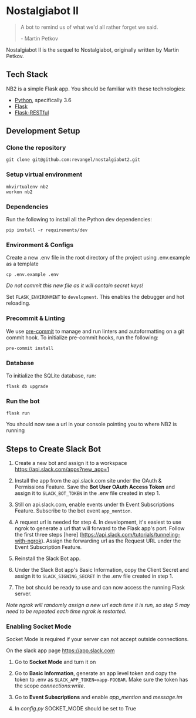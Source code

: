 # Nostalgiabot II

> A bot to remind us of what we'd all rather forget we said.
>
> \- Martin Petkov

Nostalgiabot II is the sequel to Nostalgiabot, originally written by Martin Petkov.

## Tech Stack
NB2 is a simple Flask app. You should be familiar with these technologies:

- [Python](https://www.python.org/), specifically 3.6
- [Flask](https://flask.palletsprojects.com/en/1.1.x/)
- [Flask-RESTful](https://flask-restful.readthedocs.io/en/latest/)

## Development Setup

### Clone the repository

```
git clone git@github.com:revangel/nostalgiabot2.git
```

### Setup virtual environment

```
mkvirtualenv nb2
workon nb2
```

### Dependencies
Run the following to install all the Python dev dependencies:
```
pip install -r requirements/dev
```

### Environment & Configs
Create a new .env file in the root directory of the project using .env.example as a template
   ```
   cp .env.example .env
   ```

   *Do not commit this new file as it will contain secret keys!*

Set `FLASK_ENVIRONMENT` to `development`. This enables the debugger and hot reloading.


### Precommit & Linting
We use [pre-commit](https://pre-commit.com/) to manage and run linters and autoformatting on a git commit hook. To initialize pre-commit hooks, run the following:
```
pre-commit install
```

### Database

To initialize the SQLite database, run:
```
flask db upgrade
```

### Run the bot

```
flask run
```
You should now see a url in your console pointing you to where NB2 is running

## Steps to Create Slack Bot

1. Create a new bot and assign it to a workspace https://api.slack.com/apps?new_app=1

2. Install the app from the api.slack.com site under the OAuth & Permissions Feature. Save the **Bot User OAuth Access Token** and assign it to `SLACK_BOT_TOKEN` in the .env file created in step 1.

3. Still on api.slack.com, enable events under th Event Subscriptions Feature. Subscribe to the bot event `app_mention`.

4. A request url is needed for step 4. In development, it's easiest to use ngrok to generate a url that will forward to the Flask app's port. Follow the first three steps [here] (https://api.slack.com/tutorials/tunneling-with-ngrok). Assign the forwarding url as the Request URL under the Event Subscription Feature.

5. Reinstall the Slack Bot app.

6. Under the Slack Bot app's Basic Information, copy the Client Secret and assign it to `SLACK_SIGNING_SECRET` in the .env file created in step 1.

7. The bot should be ready to use and can now access the running Flask server.

*Note ngrok will randomly assign a new url each time it is run, so step 5 may need to be repeated each time ngrok is restarted.*


### Enabling Socket Mode

Socket Mode is required if your server can not accept outside connections.

On the slack app page https://app.slack.com

1.  Go to **Socket Mode** and turn it on

1.  Go to **Basic Information**, generate an app level token and copy the token to .env as `SLACK_APP_TOKEN=xapp-FOOBAR`.  Make sure the token has the scope *connections:write*.

1.  Go to **Event Subscriptions** and enable *app_mention* and *message.im*

1.  In *config.py* SOCKET_MODE should be set to True